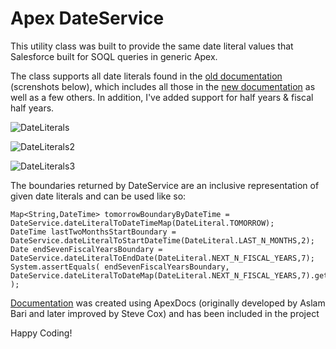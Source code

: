 # Apex DateService
This utility class was built to provide the same date literal values that Salesforce built for SOQL queries in generic Apex.

The class supports all date literals found in the [old documentation](https://help.salesforce.com/apex/HTViewHelpDoc?id=custom_dates.htm&language=en) (screnshots below), which includes all those in the [new documentation](https://developer.salesforce.com/docs/atlas.en-us.soql_sosl.meta/soql_sosl/sforce_api_calls_soql_select_dateformats.htm) as well as a few others. In addition, I've added support for half years & fiscal half years.

![DateLiterals](https://cloud.githubusercontent.com/assets/524857/17267057/36a070e2-55b6-11e6-89c2-3373515bb2a0.png)

![DateLiterals2](https://cloud.githubusercontent.com/assets/524857/17267058/3c82a278-55b6-11e6-808e-89f7dd8a1a61.png)

![DateLiterals3](https://cloud.githubusercontent.com/assets/524857/17267059/40d1d3bc-55b6-11e6-88fb-05168f5b8c6d.png)

The boundaries returned by DateService are an inclusive representation of given date literals and can be used like so:

```
Map<String,DateTime> tomorrowBoundaryByDateTime = DateService.dateLiteralToDateTimeMap(DateLiteral.TOMORROW);
DateTime lastTwoMonthsStartBoundary = DateService.dateLiteralToStartDateTime(DateLiteral.LAST_N_MONTHS,2);
Date endSevenFiscalYearsBoundary = DateService.dateLiteralToEndDate(DateLiteral.NEXT_N_FISCAL_YEARS,7);
System.assertEquals( endSevenFiscalYearsBoundary, DateService.dateLiteralToDateMap(DateLiteral.NEXT_N_FISCAL_YEARS,7).get(DateService.END_KEY) );
```

[Documentation](http://scottbcovert.github.io/apex-dateservice/) was created using ApexDocs (originally developed by Aslam Bari and later improved by Steve Cox) and has been included in the project

Happy Coding!